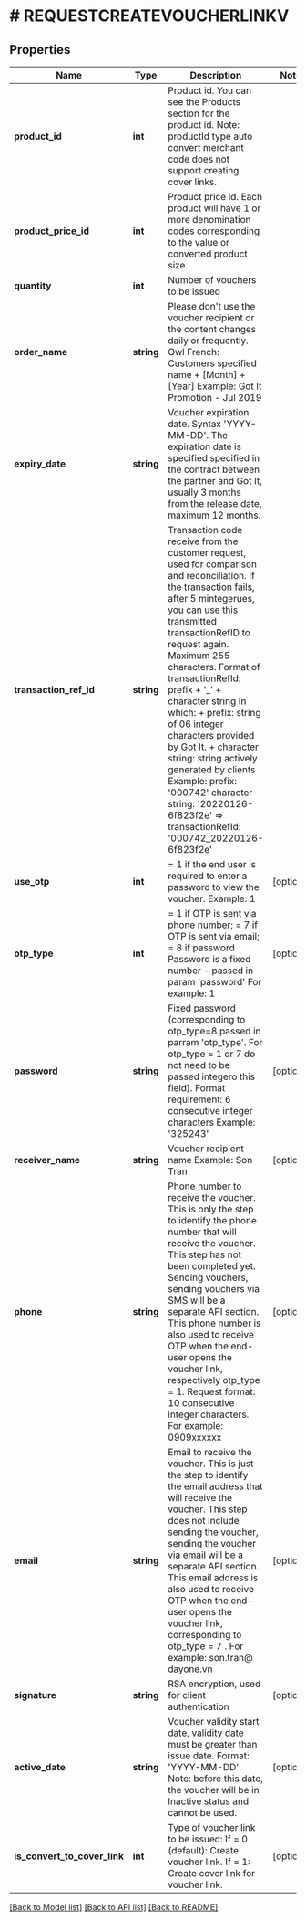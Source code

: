 # # REQUESTCREATEVOUCHERLINKV

## Properties

Name | Type | Description | Notes
------------ | ------------- | ------------- | -------------
**product_id** | **int** | Product id. You can see the Products section for the product id. Note: productId type auto convert merchant code does not support creating cover links. |
**product_price_id** | **int** | Product price id. Each product will have 1 or more denomination codes corresponding to the value or converted product size. |
**quantity** | **int** | Number of vouchers to be issued |
**order_name** | **string** | Please don&#39;t use the voucher recipient or the content changes daily or frequently. Owl French: Customers specified name + [Month] + [Year] Example: Got It Promotion - Jul 2019 |
**expiry_date** | **string** | Voucher expiration date. Syntax &#39;YYYY-MM-DD&#39;. The expiration date is specified specified in the contract between the partner and Got It, usually 3 months from the release date, maximum 12 months. |
**transaction_ref_id** | **string** | Transaction code receive from the customer request, used for comparison and reconciliation. If the transaction fails, after 5 mintegerues, you can use this transmitted transactionRefID to request again. Maximum 255 characters. Format of transactionRefId: prefix + &#39;_&#39; + character string In which: + prefix: string of 06 integer characters provided by Got It. + character string: string actively generated by clients Example: prefix: &#39;000742&#39; character string: &#39;20220126-6f823f2e&#39; &#x3D;&gt; transactionRefId: &#39;000742_20220126-6f823f2e&#39; |
**use_otp** | **int** | &#x3D; 1 if the end user is required to enter a password to view the voucher. Example: 1 | [optional]
**otp_type** | **int** | &#x3D; 1 if OTP is sent via phone number; &#x3D; 7 if OTP is sent via email; &#x3D; 8 if password Password is a fixed number - passed in param &#39;password&#39; For example: 1 | [optional]
**password** | **string** | Fixed password (corresponding to otp_type&#x3D;8 passed in parram &#39;otp_type&#39;. For otp_type &#x3D; 1 or 7 do not need to be passed integero this field). Format requirement: 6 consecutive integer characters Example: &#39;325243&#39; | [optional]
**receiver_name** | **string** | Voucher recipient name Example: Son Tran | [optional]
**phone** | **string** | Phone number to receive the voucher. This is only the step to identify the phone number that will receive the voucher. This step has not been completed yet. Sending vouchers, sending vouchers via SMS will be a separate API section. This phone number is also used to receive OTP when the end-user opens the voucher link, respectively otp_type &#x3D; 1. Request format: 10 consecutive integer characters. For example: 0909xxxxxx | [optional]
**email** | **string** | Email to receive the voucher. This is just the step to identify the email address that will receive the voucher. This step does not include sending the voucher, sending the voucher via email will be a separate API section. This email address is also used to receive OTP when the end-user opens the voucher link, corresponding to otp_type &#x3D; 7 . For example: son.tran@ dayone.vn | [optional]
**signature** | **string** | RSA encryption, used for client authentication | [optional]
**active_date** | **string** | Voucher validity start date, validity date must be greater than issue date. Format: &#39;YYYY-MM-DD&#39;. Note: before this date, the voucher will be in Inactive status and cannot be used. | [optional]
**is_convert_to_cover_link** | **int** | Type of voucher link to be issued: If &#x3D; 0 (default): Create voucher link. If &#x3D; 1: Create cover link for voucher link. | [optional]

[[Back to Model list]](../../README.md#models) [[Back to API list]](../../README.md#endpoints) [[Back to README]](../../README.md)
